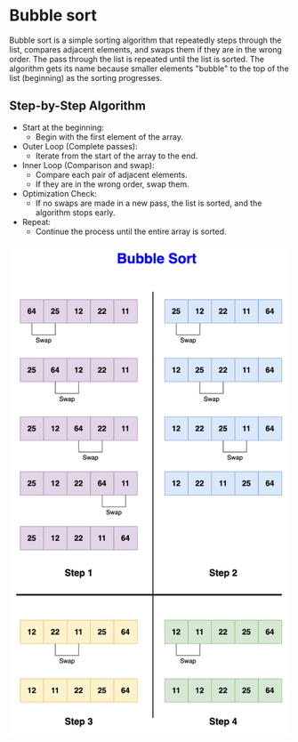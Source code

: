 # Bubble sort

Bubble sort is a simple sorting algorithm that repeatedly steps through the
list, compares adjacent elements, and swaps them if they are in the wrong order.
The pass through the list is repeated until the list is sorted. The algorithm
gets its name because smaller elements "bubble" to the top of the list
(beginning) as the sorting progresses.

## Step-by-Step Algorithm

- Start at the beginning:
  - Begin with the first element of the array.
- Outer Loop (Complete passes):
  - Iterate from the start of the array to the end.
- Inner Loop (Comparison and swap):
  - Compare each pair of adjacent elements.
  - If they are in the wrong order, swap them.
- Optimization Check:
  - If no swaps are made in a new pass, the list is sorted, and the algorithm
    stops early.
- Repeat:
  - Continue the process until the entire array is sorted.

![](attachements/bubble.png)

